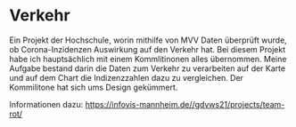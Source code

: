 # Verkehr
Ein Projekt der Hochschule, worin mithilfe von MVV Daten überprüft wurde, ob Corona-Inzidenzen Auswirkung auf den Verkehr hat.
Bei diesem Projekt habe ich hauptsächlich mit einem Kommlitinonen alles übernommen. Meine Aufgabe bestand darin die Daten zum Verkehr zu verarbeiten auf der Karte und auf dem Chart die Indizenzzahlen dazu zu vergleichen.
Der Kommilitone hat sich ums Design gekümmert.

Informationen dazu:
https://infovis-mannheim.de//gdvws21/projects/team-rot/

